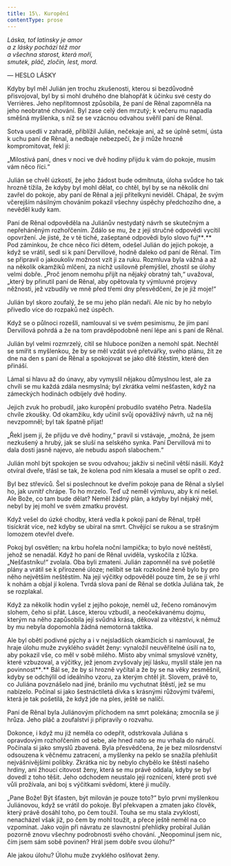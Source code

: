 ```yaml
---
title: 15\. Kuropění
contentType: prose
---
```


<section>

_Láska, toť latinsky je amor  
a z lásky pochází též mor  
a všechna starost, která moří,  
smutek, pláč, zločin, lest, mord._

— HESLO LÁSKY

Kdyby byl měl Julián jen trochu zkušenosti, kterou si bezdůvodně přisvojoval, byl by si mohl druhého dne blahopřát k účinku své cesty do Verrières. Jeho nepřítomnost způsobila, že paní de Rênal zapomněla na jeho neobratné chování. Byl zase celý den mrzutý; k večeru mu napadla směšná myšlenka, s níž se se vzácnou odvahou svěřil paní de Rênal.

Sotva usedli v zahradě, přiblížil Julián, nečekaje ani, až se úplně setmí, ústa k uchu paní de Rênal, a nedbaje nebezpečí, že ji může hrozně kompromitovat, řekl jí:

„Milostivá paní, dnes v noci ve dvě hodiny přijdu k vám do pokoje, musím vám něco říci.“

Julián se chvěl úzkostí, že jeho žádost bude odmítnuta, úloha svůdce ho tak hrozně tížila, že kdyby byl mohl dělat, co chtěl, byl by se na několik dní zavřel do pokoje, aby paní de Rênal a její přítelkyni neviděl. Chápal, že svým včerejším násilným chováním pokazil všechny úspěchy předchozího dne, a nevěděl kudy kam.

Paní de Rênal odpověděla na Juliánův nestydatý návrh se skutečným a nepřeháněným rozhořčením. Zdálo se mu, že z její stručné odpovědi vycítil opovržení. Je jisté, že v té tiché, zašeptané odpovědi bylo slovo fuj**_._** Pod záminkou, že chce něco říci dětem, odešel Julián do jejich pokoje, a když se vrátil, sedl si k paní Dervillové, hodně daleko od paní de Rênal. Tím se připravil o jakoukoliv možnost vzít ji za ruku. Rozmluva byla vážná a až na několik okamžiků mlčení, za nichž usilovně přemýšlel, zhostil se úlohy velmi dobře. „Proč jenom nemohu přijít na nějaký obratný tah,“ uvažoval, „který by přinutil paní de Rênal, aby opětovala ty výmluvné projevy něžnosti, jež vzbudily ve mně před třemi dny přesvědčení, že je již moje!“

Julián byl skoro zoufalý, že se mu jeho plán nedaří. Ale nic by ho nebylo přivedlo více do rozpaků než úspěch.

Když se o půlnoci rozešli, namlouval si ve svém pesimismu, že jím paní Dervillová pohrdá a že na tom pravděpodobně není lépe ani s paní de Rênal.

Julián byl velmi rozmrzelý, cítil se hluboce ponížen a nemohl spát. Nechtěl se smířit s myšlenkou, že by se měl vzdát své přetvářky, svého plánu, žít ze dne na den s paní de Rênal a spokojovat se jako dítě štěstím, které den přináší.

Lámal si hlavu až do únavy, aby vymyslil nějakou důmyslnou lest, ale za chvíli se mu každá zdála nesmyslná; byl zkrátka velmi nešťasten, když na zámeckých hodinách odbíjely dvě hodiny.

Jejich zvuk ho probudil, jako kuropění probudilo svatého Petra. Nadešla chvíle zkoušky. Od okamžiku, kdy učinil svůj opovážlivý návrh, už na něj nevzpomněl; byl tak špatně přijat!

„Řekl jsem jí, že přijdu ve dvě hodiny,“ pravil si vstávaje, „možná, že jsem nezkušený a hrubý, jak se sluší na selského synka. Paní Dervillová mi to dala dosti jasně najevo, ale nebudu aspoň slabochem.“

Julián mohl být spokojen se svou odvahou; jakživ si nečinil větší násilí. Když otvíral dveře, třásl se tak, že kolena pod ním klesala a musel se opřít o zeď.

Byl bez střevíců. Šel si poslechnout ke dveřím pokoje pana de Rênal a slyšel ho, jak uvnitř chrápe. To ho mrzelo. Teď už neměl výmluvu, aby k ní nešel. Ale Bože, co tam bude dělat? Neměl žádný plán, a kdyby byl nějaký měl, nebyl by jej mohl ve svém zmatku provést.

Když vešel do úzké chodby, která vedla k pokoji paní de Rênal, trpěl tisíckrát více, než kdyby se ubíral na smrt. Chvějící se rukou a se strašným lomozem otevřel dveře.

Pokoj byl osvětlen; na krbu hořela noční lampička; to bylo nové neštěstí, jehož se nenadál. Když ho paní de Rênal uviděla, vyskočila z lůžka. „Nešťastníku!“ zvolala. Oba byli zmateni. Julián zapomněl na své pošetilé plány a vrátil se k přirozené úloze; nelíbit se tak rozkošné ženě bylo by pro něho největším neštěstím. Na její výčitky odpověděl pouze tím, že se jí vrhl k nohám a objal jí kolena. Tvrdá slova paní de Rênal se dotkla Juliána tak, že se rozplakal.

Když za několik hodin vyšel z jejího pokoje, neměl už, řečeno románovým slohem, čeho si přát. Lásce, kterou vzbudil, a neočekávanému dojmu, kterým na něho zapůsobila její svůdná krása, děkoval za vítězství, k němuž by mu nebyla dopomohla žádná nemotorná taktika.

Ale byl obětí podivné pýchy a i v nejsladších okamžicích si namlouval, že hraje úlohu muže zvyklého svádět ženy: vynaložil neuvěřitelné úsilí na to, aby pokazil vše, co měl v sobě milého. Místo aby vnímal smyslové vzněty, které vzbuzoval, a výčitky, jež jenom zvyšovaly její lásku, myslil stále jen na povinnost**_._** Bál se, že by si hrozně vyčítal a že by se na věky zesměšnil, kdyby se odchýlil od ideálního vzoru, za kterým chtěl jít. Slovem, právě to, co Juliána povznášelo nad jiné, bránilo mu vychutnat štěstí, jež se mu nabízelo. Počínal si jako šestnáctiletá dívka s krásnými růžovými tvářemi, která je tak pošetilá, že když jde na ples, ještě se nalíčí.

Paní de Rênal byla Juliánovým příchodem na smrt polekána; zmocnila se jí hrůza. Jeho pláč a zoufalství ji připravily o rozvahu.

Dokonce, i když mu již neměla co odepřít, odstrkovala Juliána s opravdovým rozhořčením od sebe, ale hned nato se mu vrhala do náručí. Počínala si jako smyslů zbavená. Byla přesvědčena, že je bez milosrdenství odsouzena k věčnému zatracení, a myšlenky na peklo se snažila přehlušit nejvášnivějšími polibky. Zkrátka nic by nebylo chybělo ke štěstí našeho hrdiny, ani žhoucí citovost ženy, která se mu právě oddala, kdyby se byl dovedl z toho těšit. Jeho odchodem neustalo její roznícení, které proti své vůli prožívala, ani boj s výčitkami svědomí, které ji mučily.

„Pane Bože! Být šťasten, být milován je pouze toto?“ bylo první myšlenkou Juliánovou, když se vrátil do pokoje. Byl překvapen a zmaten jako člověk, který právě dosáhl toho, po čem toužil. Touha se mu stala zvyklostí, nenacházel však již, po čem by mohl toužit, a přece ještě neměl na co vzpomínat. Jako vojín při návratu ze slavnostní přehlídky probíral Julián pozorně znovu všechny podrobnosti svého chování. „Neopominul jsem nic, čím jsem sám sobě povinen? Hrál jsem dobře svou úlohu?“

Ale jakou úlohu? Úlohu muže zvyklého oslňovat ženy.

</section>

[^1]: V mincích po 6 francích.

[^2]: Citáty z Byrona jsou v překladu Pavla Eisnera.

[^3]: Hrdinka veršované povídky ,,Paní z Vergy“ hynoucí v domnění, že ji zradil milenec.

[^4]: Překlad J. V. Sládka.

[^5]: Náboženské spolky služebnictva, jejichž prostřednictvím církev získávala spojence v šlechtických domech.

[^6]: Podívejte se na stranu 130.

[^7]: Věřte mi.

[^8]: Co je psáno, to je dáno.

[^9]: Chytrému napověz.

[^10]: Buď zdráv a miluj mě.

[^11]: Viz v Louvru vévodu Františka Aquitánského, odkládajícího přilbu a beroucího na sebe mnišský hábit, č. 1130 (_pozn. aut._).

[^12]: Francouzská mystička.

[^13]: Venkove, kdy tě spatřím (citát je však z Horatia).

[^14]: Jsem při tobě, je to moje dílo.

[^15]: Proslulý kejklíř (pozn. autora).

[^16]: Rossiniho opera.

[^17]: To mluví nespokojenec (poznámka Molièrova k Tartuffovi). _Pozn. autora._

[^18]: Biskup a ministr narozený v Besançonu.

[^19]: Redaktoři satirického časopisu, uvěznění pro urážku vlády.

[^20]: Musím se potrestat, jestliže jsem příliš milovala.

[^21]: Syn zedníka, který velel části roajalistické armády při vendéském povstání.

[^22]: Slavný kazatel.

[^23]: Jestliže dovolí osud.

[^24]: Od této chvíle již neřeknu ani slovo.

[^25]: Zde mluví z něho jakobín (_Pozn. aut.)._

[^26]: Od La Fontaina; podle nich je „manželský svazek tísnivým ortelem“.
